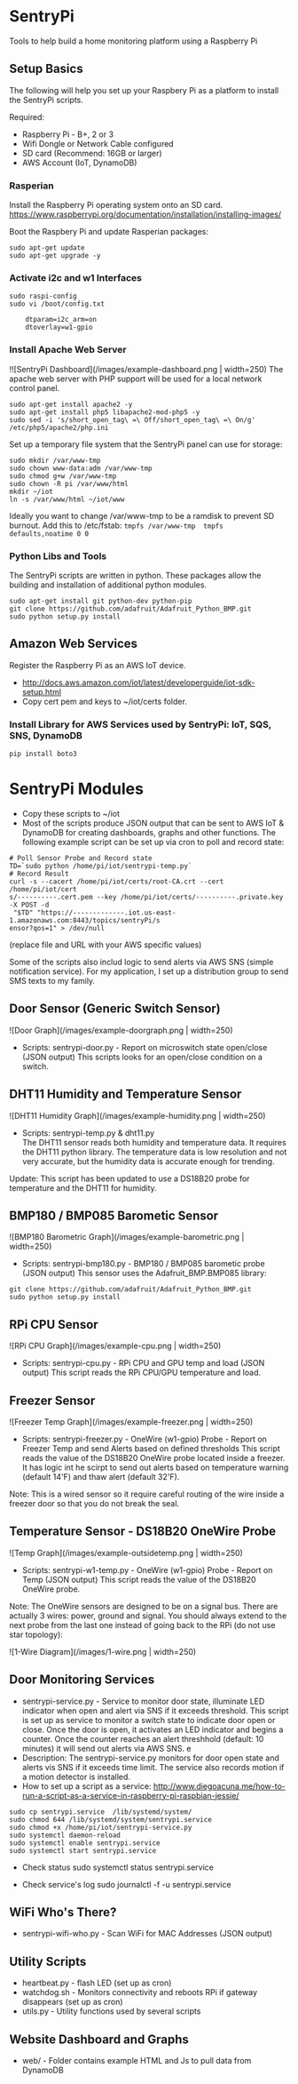# SentryPi
Tools to help build a home monitoring platform using a Raspberry Pi

## Setup Basics

The following will help you set up your Raspbery Pi as a platform to install the SentryPi scripts.

Required: 
* Raspberry Pi - B+, 2 or 3
* Wifi Dongle or Network Cable configured 
* SD card (Recommend: 16GB or larger)
* AWS Account (IoT, DynamoDB)

### Rasperian 
Install the Raspberry Pi operating system onto an SD card.  
https://www.raspberrypi.org/documentation/installation/installing-images/

Boot the Raspbery Pi and update Rasperian packages:
```
sudo apt-get update
sudo apt-get upgrade -y
````

### Activate i2c and w1 Interfaces
```
sudo raspi-config
sudo vi /boot/config.txt

	dtparam=i2c_arm=on
	dtoverlay=w1-gpio
```
### Install Apache Web Server
!![SentryPi Dashboard](/images/example-dashboard.png | width=250)
The apache web server with PHP support will be used for a local network control panel.

```
sudo apt-get install apache2 -y
sudo apt-get install php5 libapache2-mod-php5 -y
sudo sed -i 's/short_open_tag\ =\ Off/short_open_tag\ =\ On/g' /etc/php5/apache2/php.ini
```
Set up a temporary file system that the SentryPi panel can use for storage:
```
sudo mkdir /var/www-tmp
sudo chown www-data:adm /var/www-tmp
sudo chmod g+w /var/www-tmp
sudo chown -R pi /var/www/html
mkdir ~/iot
ln -s /var/www/html ~/iot/www
```
Ideally you want to change /var/www-tmp to be a ramdisk to prevent SD burnout. Add this to /etc/fstab:
`tmpfs /var/www-tmp  tmpfs defaults,noatime 0 0`

### Python Libs and Tools
The SentryPi scripts are written in python.  These packages allow the building and installation of additional python modules.
```
sudo apt-get install git python-dev python-pip
git clone https://github.com/adafruit/Adafruit_Python_BMP.git
sudo python setup.py install
```

## Amazon Web Services 
Register the Raspberry Pi as an AWS IoT device.
* http://docs.aws.amazon.com/iot/latest/developerguide/iot-sdk-setup.html
* Copy cert pem and keys to ~/iot/certs folder.

### Install Library for AWS Services used by SentryPi: IoT, SQS, SNS, DynamoDB
```
pip install boto3
```

#  SentryPi Modules
* Copy these scripts to ~/iot
* Most of the scripts produce JSON output that can be sent to AWS IoT & DynamoDB for creating dashboards, graphs and other functions.  The following example script can be set up via cron to poll and record state:
```
# Poll Sensor Probe and Record state
TD=`sudo python /home/pi/iot/sentrypi-temp.py`
# Record Result 
curl -s --cacert /home/pi/iot/certs/root-CA.crt --cert /home/pi/iot/cert
s/----------.cert.pem --key /home/pi/iot/certs/----------.private.key -X POST -d
 "$TD" "https://-------------.iot.us-east-1.amazonaws.com:8443/topics/sentryPi/s
ensor?qos=1" > /dev/null
```
(replace file and URL with your AWS specific values)

Some of the scripts also includ logic to send alerts via AWS SNS (simple notification service).  For my application, I set up a distribution group to send SMS texts to my family.

## Door Sensor (Generic Switch Sensor)
![Door Graph](/images/example-doorgraph.png | width=250)
* Scripts: sentrypi-door.py - Report on microswitch state open/close (JSON output)
This scripts looks for an open/close condition on a switch. 

## DHT11 Humidity and Temperature Sensor 
![DHT11 Humidity Graph](/images/example-humidity.png | width=250)
* Scripts: sentrypi-temp.py & dht11.py  
The DHT11 sensor reads both humidity and temperature data.  It requires the DHT11 python library.  The temperature data is low resolution and not very accurate, but the humidity data is accurate enough for trending. 

Update: This script has been updated to use a DS18B20 probe for temperature and the DHT11 for humidity.

## BMP180 / BMP085 Barometic Sensor 
![BMP180 Barometric Graph](/images/example-barometric.png | width=250)
* Scripts: sentrypi-bmp180.py - BMP180 / BMP085 barometic probe (JSON output)
This sensor uses the Adafruit_BMP.BMP085 library:
```
git clone https://github.com/adafruit/Adafruit_Python_BMP.git
sudo python setup.py install
```

## RPi CPU Sensor
![RPi CPU Graph](/images/example-cpu.png | width=250)
* Scripts: sentrypi-cpu.py - RPi CPU and GPU temp and load (JSON output)
This script reads the RPi CPU/GPU temperature and load.  

## Freezer Sensor
![Freezer Temp Graph](/images/example-freezer.png | width=250)
* Scripts: sentrypi-freezer.py - OneWire (w1-gpio) Probe - Report on Freezer Temp and send Alerts based on defined thresholds
This script reads the value of the DS18B20 OneWire probe located inside a freezer. It has logic int he scirpt to send out alerts based on temperature warning (default 14'F) and thaw alert (default 32'F).  

Note: This is a wired sensor so it require careful routing of the wire inside a freezer door so that you do not break the seal.

## Temperature Sensor - DS18B20 OneWire Probe
![Temp Graph](/images/example-outsidetemp.png | width=250)
* Scripts: sentrypi-w1-temp.py - OneWire (w1-gpio) Probe - Report on Temp (JSON output) 
This script reads the value of the DS18B20 OneWire probe. 

Note: The OneWire sensors are designed to be on a signal bus.  There are actually 3 wires: power, ground and signal.  You should always extend to the next probe from the last one instead of going back to the RPi (do not use star topology):

![1-Wire Diagram](/images/1-wire.png | width=250)

## Door Monitoring Services
* sentrypi-service.py - Service to monitor door state, illuminate LED indicator when open and alert via SNS if it exceeds threshold.
This script is set up as service to monitor a switch state to indicate door open or close. Once the door is open, it activates an LED indicator and begins a counter.  Once the counter reaches an alert threshhold (default: 10 minutes) it will send out alerts via AWS SNS.
e
* Description: The sentrypi-service.py monitors for door open state and alerts vis SNS if it exceeds time limit.  The service also records motion if a motion detector is installed.
* How to set up a script as a service: http://www.diegoacuna.me/how-to-run-a-script-as-a-service-in-raspberry-pi-raspbian-jessie/

```
sudo cp sentrypi.service  /lib/systemd/system/
sudo chmod 644 /lib/systemd/system/sentrypi.service
sudo chmod +x /home/pi/iot/sentrypi-service.py
sudo systemctl daemon-reload
sudo systemctl enable sentrypi.service
sudo systemctl start sentrypi.service
```

* Check status
sudo systemctl status sentrypi.service
 
* Check service's log
sudo journalctl -f -u sentrypi.service

## WiFi Who's There?
* sentrypi-wifi-who.py - Scan WiFi for MAC Addresses (JSON output)

## Utility Scripts
* heartbeat.py - flash LED (set up as cron)
* watchdog.sh - Monitors connectivity and reboots RPi if gateway disappears (set up as cron)
* utils.py - Utility functions used by several scripts

## Website Dashboard and Graphs
* web/ - Folder contains example HTML and Js to pull data from DynamoDB


